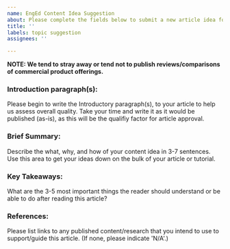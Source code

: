 ```yaml
---
name: EngEd Content Idea Suggestion
about: Please complete the fields below to submit a new article idea for review.
title: ''
labels: topic suggestion
assignees: ''

---
```


**NOTE: We tend to stray away  or tend not to publish reviews/comparisons of commercial product offerings.**

### Introduction paragraph(s):
Please begin to write the Introductory paragraph(s), to your article to help us assess overall quality. Take your time and write it as it would be published (as-is), as this will be the qualifiy factor for article approval.

### Brief Summary: 
Describe the what, why, and how of your content idea in 3-7 sentences. Use this area to get your ideas down on the bulk of your article or tutorial.

### Key Takeaways: 
What are the 3-5 most important things the reader should understand or be able to do after reading this article?

### References: 
Please list links to any published content/research that you intend to use to support/guide this article. (If none, please indicate 'N/A'.)
